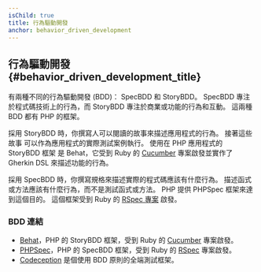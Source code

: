 ```yaml
---
isChild: true
title: 行為驅動開發
anchor: behavior_driven_development
---
```


## 行為驅動開發 {#behavior_driven_development_title}

有兩種不同的行為驅動開發 (BDD)： SpecBDD 和 StoryBDD。 SpecBDD 專注於程式碼技術上的行為，而 StoryBDD 專注於商業或功能的行為和互動。 這兩種 BDD 都有 PHP 的框架。

採用 StoryBDD 時，你撰寫人可以閱讀的故事來描述應用程式的行為。 接著這些故事
可以作為應用程式的實際測試案例執行。 使用在 PHP 應用程式的 StoryBDD 框架
是 Behat，它受到 Ruby 的 [Cucumber](http://cukes.info/) 專案啟發並實作了 Gherkin DSL
來描述功能的行為。

採用 SpecBDD 時，你撰寫規格來描述實際的程式碼應該有什麼行為。 描述函式或方法應該有什麼行為，而不是測試函式或方法。 PHP 提供 PHPSpec 框架來達到這個目的。 這個框架受到 Ruby 的 [RSpec 專案](http://rspec.info/) 啟發。

### BDD 連結

* [Behat](http://behat.org/)，PHP 的 StoryBDD 框架，受到 Ruby 的 [Cucumber](http://cukes.info/) 專案啟發。
* [PHPSpec](http://www.phpspec.net/)，PHP 的 SpecBDD 框架，受到 Ruby 的 [RSpec](http://rspec.info/) 專案啟發。
* [Codeception](http://www.codeception.com) 是個使用 BDD 原則的全端測試框架。
